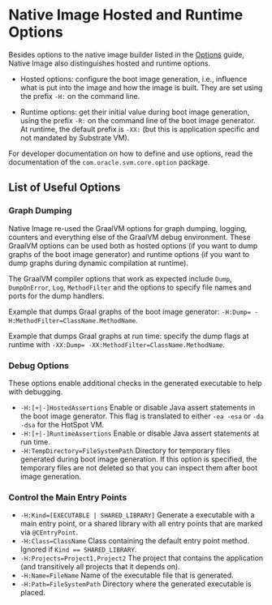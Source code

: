 # Native Image Hosted and Runtime Options

Besides options to the native image builder listed in the [Options](Options.md)
guide,  Native Image also distinguishes hosted and runtime options.

* Hosted options: configure the boot image generation, i.e., influence what is put into the image and how the image is built.
They are set using the prefix `-H:` on the command line.

* Runtime options: get their initial value during boot image generation, using the prefix `-R:` on the command line of the boot image generator. At runtime, the default prefix is `-XX:` (but this is application specific and not mandated by Substrate VM).

For developer documentation on how to define and use options, read the documentation of the `com.oracle.svm.core.option` package.

## List of Useful Options

### Graph Dumping
Native Image re-used the GraalVM options for graph dumping, logging, counters
and everything else of the GraalVM debug environment. These GraalVM options can
be used both as hosted options (if you want to dump graphs of the boot image
generator) and runtime options (if you want to dump graphs during dynamic
compilation at runtime).

The GraalVM compiler options that work as expected include `Dump`, `DumpOnError`, `Log`,
`MethodFilter` and the options to specify file names and ports for the dump
handlers.

Example that dumps Graal graphs of the boot image generator: `-H:Dump= -H:MethodFilter=ClassName.MethodName`.

Example that dumps Graal graphs at run time: specify the dump flags at runtime with `-XX:Dump= -XX:MethodFilter=ClassName.MethodName`.

### Debug Options
These options enable additional checks in the generated executable to help with debugging.

* `-H:[+|-]HostedAssertions`
  Enable or disable Java assert statements in the boot image generator.
This flag is translated to either `-ea -esa` or `-da -dsa` for the HotSpot VM.
* `-H:[+|-]RuntimeAssertions`
  Enable or disable Java assert statements at run time.
* `-H:TempDirectory=FileSystemPath`
  Directory for temporary files generated during boot image generation.
If this option is specified, the temporary files are not deleted so that you can inspect them after boot image generation.

### Control the Main Entry Points
* `-H:Kind=[EXECUTABLE | SHARED_LIBRARY]`
  Generate a executable with a main entry point, or a shared library with all entry points that are marked via `@CEntryPoint`.
* `-H:Class=ClassName`
  Class containing the default entry point method.
Ignored if `Kind == SHARED_LIBRARY`.
* `-H:Projects=Project1,Project2`
  The project that contains the application (and transitively all projects that it depends on).
* `-H:Name=FileName`
  Name of the executable file that is generated.
* `-H:Path=FileSystemPath`
  Directory where the generated executable is placed.
